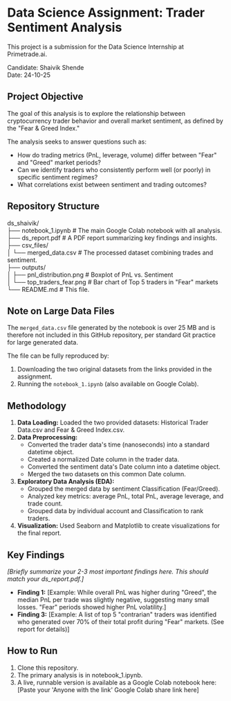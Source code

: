 # **Data Science Assignment: Trader Sentiment Analysis**

This project is a submission for the Data Science Internship at Primetrade.ai.

Candidate: Shaivik Shende  
Date: 24-10-25

## **Project Objective**

The goal of this analysis is to explore the relationship between cryptocurrency trader behavior and overall market sentiment, as defined by the "Fear & Greed Index."

The analysis seeks to answer questions such as:

* How do trading metrics (PnL, leverage, volume) differ between "Fear" and "Greed" market periods?  
* Can we identify traders who consistently perform well (or poorly) in specific sentiment regimes?  
* What correlations exist between sentiment and trading outcomes?

## **Repository Structure**

ds\_shaivik/  
├── notebook\_1.ipynb       \# The main Google Colab notebook with all analysis.  
├── ds\_report.pdf          \# A PDF report summarizing key findings and insights.  
├── csv\_files/  
│   └── merged\_data.csv    \# The processed dataset combining trades and sentiment.  
├── outputs/  
│   ├── pnl\_distribution.png \# Boxplot of PnL vs. Sentiment  
│   └── top\_traders\_fear.png \# Bar chart of Top 5 traders in "Fear" markets  
└── README.md              \# This file.

## Note on Large Data Files

The `merged_data.csv` file generated by the notebook is over 25 MB and is therefore not included in this GitHub repository, per standard Git practice for large generated data.

The file can be fully reproduced by:
1.  Downloading the two original datasets from the links provided in the assignment.
2.  Running the `notebook_1.ipynb` (also available on Google Colab).

## **Methodology**

1. **Data Loading:** Loaded the two provided datasets: Historical Trader Data.csv and Fear & Greed Index.csv.  
2. **Data Preprocessing:**  
   * Converted the trader data's time (nanoseconds) into a standard datetime object.  
   * Created a normalized Date column in the trader data.  
   * Converted the sentiment data's Date column into a datetime object.  
   * Merged the two datasets on this common Date column.  
3. **Exploratory Data Analysis (EDA):**  
   * Grouped the merged data by sentiment Classification (Fear/Greed).  
   * Analyzed key metrics: average PnL, total PnL, average leverage, and trade count.  
   * Grouped data by individual account and Classification to rank traders.  
4. **Visualization:** Used Seaborn and Matplotlib to create visualizations for the final report.

## **Key Findings**

*\[Briefly summarize your 2-3 most important findings here. This should match your ds\_report.pdf.\]*

* **Finding 1:** \[Example: While overall PnL was higher during "Greed", the median PnL per trade was slightly negative, suggesting many small losses. "Fear" periods showed higher PnL volatility.\]  
* **Finding 3:** \[Example: A list of top 5 "contrarian" traders was identified who generated over 70% of their total profit during "Fear" markets. (See report for details)\]

## **How to Run**

1. Clone this repository.  
2. The primary analysis is in notebook\_1.ipynb.  
3. A live, runnable version is available as a Google Colab notebook here:  
   \[Paste your 'Anyone with the link' Google Colab share link here\]

